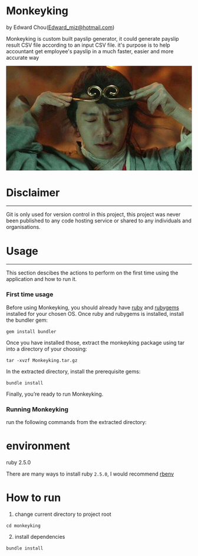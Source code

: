 Monkeyking
===============

by Edward Chou(Edward_mjz@hotmail.com)

Monkeyking is custom built payslip generator, it could generate payslip result CSV file according to an input CSV file. it's purpose is to help accountant get employee's payslip in a much faster, easier and more accurate way

![](./monkeyking.jpeg)

# Disclaimer
---------------

Git is only used for version control in this project, this project was never been published to any code hosting service or shared to any individuals and organisations.

# Usage
---------------
This section descibes the actions to perform on the first time using the application and how to run it.

### First time usage
Before using Monkeyking, you should already have [ruby][1] and [rubygems][2] installed for your chosen OS.  Once ruby and rubygems is installed, install the bundler gem:

[1]: <https://www.ruby-lang.org/en/downloads/>

[2]: <https://rubygems.org/pages/download>

``` shell
gem install bundler
```

Once you have installed those, extract the monkeyking package using tar into a directory of your choosing:

```shell
tar -xvzf Monkeyking.tar.gz
```

In the extracted directory, install the prerequisite gems:
```shell
bundle install
```

Finally, you’re ready to run Monkeyking.

### Running Monkeyking
run the following commands from the extracted directory:


# environment
ruby 2.5.0

There are many ways to install ruby `2.5.0`, I would recommend [rbenv](https://github.com/rbenv/rbenv)

# How to run
1. change current directory to project root
``` shell
cd monkeyking
```

2. install dependencies
``` shell
bundle install
```


